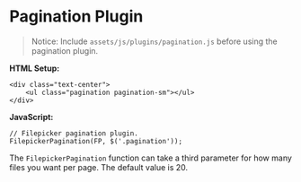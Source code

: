 # Pagination Plugin

> Notice: Include `assets/js/plugins/pagination.js` before using the pagination plugin.

__HTML Setup:__

	<div class="text-center">
		<ul class="pagination pagination-sm"></ul>
	</div>

__JavaScript:__

	// Filepicker pagination plugin.
	FilepickerPagination(FP, $('.pagination'));

The `FilepickerPagination` function can take a third parameter for how many files you want per page. The default value is 20.
